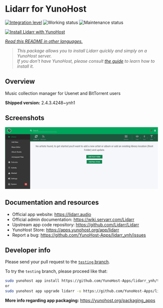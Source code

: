 <!--
N.B.: This README was automatically generated by <https://github.com/YunoHost/apps/tree/master/tools/readme_generator>
It shall NOT be edited by hand.
-->

# Lidarr for YunoHost

[![Integration level](https://dash.yunohost.org/integration/lidarr.svg)](https://ci-apps.yunohost.org/ci/apps/lidarr/) ![Working status](https://ci-apps.yunohost.org/ci/badges/lidarr.status.svg) ![Maintenance status](https://ci-apps.yunohost.org/ci/badges/lidarr.maintain.svg)

[![Install Lidarr with YunoHost](https://install-app.yunohost.org/install-with-yunohost.svg)](https://install-app.yunohost.org/?app=lidarr)

*[Read this README in other languages.](./ALL_README.md)*

> *This package allows you to install Lidarr quickly and simply on a YunoHost server.*  
> *If you don't have YunoHost, please consult [the guide](https://yunohost.org/install) to learn how to install it.*

## Overview

Music collection manager for Usenet and BitTorrent users

**Shipped version:** 2.4.3.4248~ynh1

## Screenshots

![Screenshot of Lidarr](./doc/screenshots/screenshot.jpg)

## Documentation and resources

- Official app website: <https://lidarr.audio>
- Official admin documentation: <https://wiki.servarr.com/Lidarr>
- Upstream app code repository: <https://github.com/Lidarr/Lidarr>
- YunoHost Store: <https://apps.yunohost.org/app/lidarr>
- Report a bug: <https://github.com/YunoHost-Apps/lidarr_ynh/issues>

## Developer info

Please send your pull request to the [`testing` branch](https://github.com/YunoHost-Apps/lidarr_ynh/tree/testing).

To try the `testing` branch, please proceed like that:

```bash
sudo yunohost app install https://github.com/YunoHost-Apps/lidarr_ynh/tree/testing --debug
or
sudo yunohost app upgrade lidarr -u https://github.com/YunoHost-Apps/lidarr_ynh/tree/testing --debug
```

**More info regarding app packaging:** <https://yunohost.org/packaging_apps>
